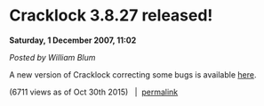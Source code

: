 # Cracklock 3.8.27 released! 

**Saturday, 1 December 2007, 11:02**

_Posted by William Blum_

A new version of Cracklock correcting some bugs is available [here](http://william.famille-blum.org/software/cracklock/index.html).
 
 
(6711 views as of Oct 30th 2015)   |  [permalink](http://william.famille-blum.org/blog/index.php?entry=entry071201-200254)